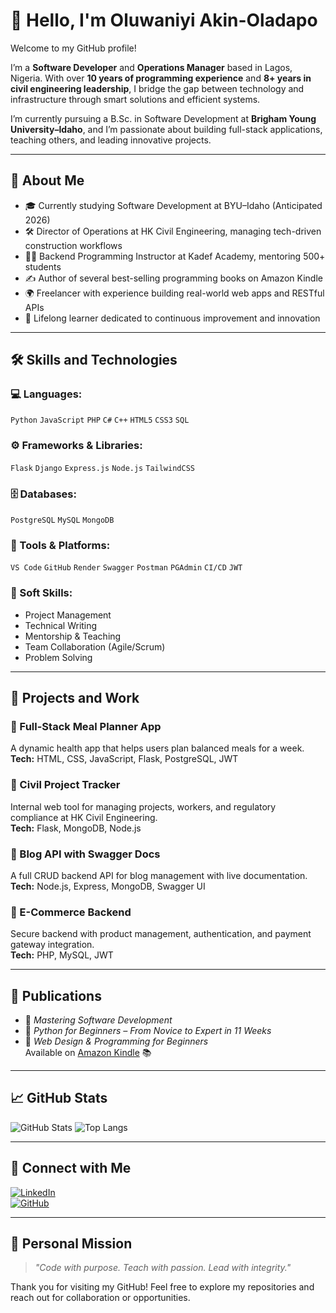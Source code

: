 # 👋 Hello, I'm Oluwaniyi Akin-Oladapo

Welcome to my GitHub profile!

I’m a **Software Developer** and **Operations Manager** based in Lagos, Nigeria. With over **10 years of programming experience** and **8+ years in civil engineering leadership**, I bridge the gap between technology and infrastructure through smart solutions and efficient systems.

I’m currently pursuing a B.Sc. in Software Development at **Brigham Young University–Idaho**, and I’m passionate about building full-stack applications, teaching others, and leading innovative projects.

---

## 🧠 About Me

- 🎓 Currently studying Software Development at BYU–Idaho (Anticipated 2026)
- 🛠️ Director of Operations at HK Civil Engineering, managing tech-driven construction workflows
- 👨‍🏫 Backend Programming Instructor at Kadef Academy, mentoring 500+ students
- ✍️ Author of several best-selling programming books on Amazon Kindle
- 🌍 Freelancer with experience building real-world web apps and RESTful APIs
- 🔄 Lifelong learner dedicated to continuous improvement and innovation

---

## 🛠️ Skills and Technologies

### 💻 Languages:
`Python` `JavaScript` `PHP` `C#` `C++` `HTML5` `CSS3` `SQL`

### ⚙️ Frameworks & Libraries:
`Flask` `Django` `Express.js` `Node.js` `TailwindCSS`

### 🗄️ Databases:
`PostgreSQL` `MySQL` `MongoDB`

### 🧪 Tools & Platforms:
`VS Code` `GitHub` `Render` `Swagger` `Postman` `PGAdmin` `CI/CD` `JWT`

### 🔑 Soft Skills:
- Project Management
- Technical Writing
- Mentorship & Teaching
- Team Collaboration (Agile/Scrum)
- Problem Solving

---

## 🚀 Projects and Work

### 🔹 Full-Stack Meal Planner App  
A dynamic health app that helps users plan balanced meals for a week.  
**Tech:** HTML, CSS, JavaScript, Flask, PostgreSQL, JWT

### 🔹 Civil Project Tracker  
Internal web tool for managing projects, workers, and regulatory compliance at HK Civil Engineering.  
**Tech:** Flask, MongoDB, Node.js

### 🔹 Blog API with Swagger Docs  
A full CRUD backend API for blog management with live documentation.  
**Tech:** Node.js, Express, MongoDB, Swagger UI

### 🔹 E-Commerce Backend  
Secure backend with product management, authentication, and payment gateway integration.  
**Tech:** PHP, MySQL, JWT

---

## 📘 Publications

- 📗 *Mastering Software Development*  
- 📙 *Python for Beginners – From Novice to Expert in 11 Weeks*  
- 📘 *Web Design & Programming for Beginners*  
Available on [Amazon Kindle](#) 📚

---

## 📈 GitHub Stats

![GitHub Stats](https://github-readme-stats.vercel.app/api?username=oluwaniyiakin&show_icons=true&theme=default&count_private=true)
![Top Langs](https://github-readme-stats.vercel.app/api/top-langs/?username=oluwaniyiakin&layout=compact&langs_count=6)

---

## 🔗 Connect with Me

[![LinkedIn](https://img.shields.io/badge/LinkedIn-blue?style=for-the-badge&logo=linkedin&logoColor=white)](https://www.linkedin.com/in/oluwaniyiakinoladapo)  
[![GitHub](https://img.shields.io/badge/GitHub-000?style=for-the-badge&logo=github&logoColor=white)](https://github.com/oluwaniyiakin)

---

## 🧭 Personal Mission

> *"Code with purpose. Teach with passion. Lead with integrity."*

Thank you for visiting my GitHub! Feel free to explore my repositories and reach out for collaboration or opportunities.
